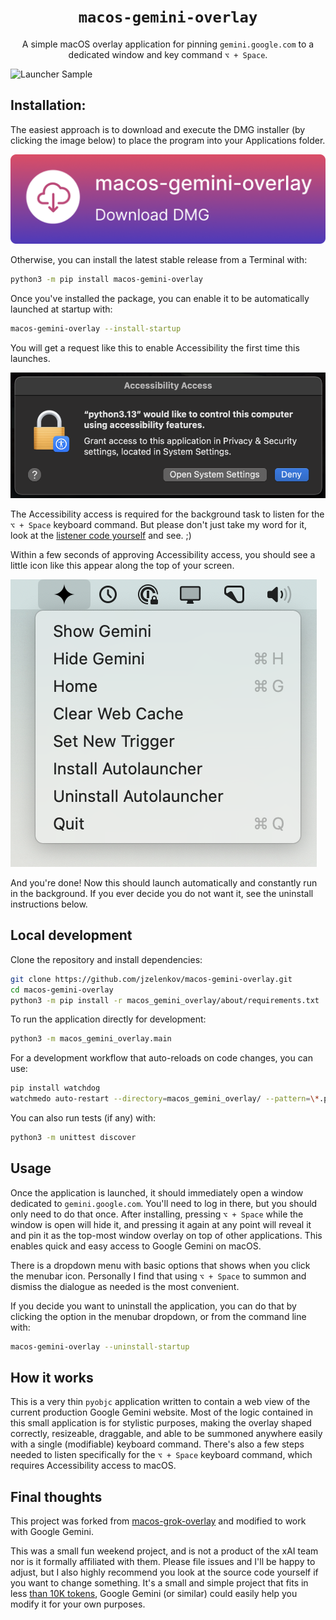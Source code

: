 <p align="center">
  <h1 align="center"><code>macos-gemini-overlay</code></h1>
</p>

<p align="center">
A simple macOS overlay application for pinning <code>gemini.google.com</code> to a dedicated window and key command <code>⌥ + Space</code>.
</p>

![Launcher Sample](images/macos-gemini-overlay.png)


## Installation:

  The easiest approach is to download and execute the DMG installer (by clicking the image below) to place the program into your Applications folder.

[![DMG Installer](images/dmg-installer-preview.png)](https://github.com/jzelenkov/macos-gemini-overlay/releases/download/0.0.1/macos-gemini-overlay.dmg)

  Otherwise, you can install the latest stable release from a Terminal with:

```bash
python3 -m pip install macos-gemini-overlay
```

  Once you've installed the package, you can enable it to be automatically launched at startup with:

```bash
macos-gemini-overlay --install-startup
```

  You will get a request like this to enable Accessibility the first time this launches.

![Accessibility Request](images/macos-gemini-overlay-accessibility.png)

  The Accessibility access is required for the background task to listen for the `⌥ + Space` keyboard command. But please don't just take my word for it, look at the [listener code yourself](macos_gemini_overlay/listener.py) and see. ;)

  Within a few seconds of approving Accessibility access, you should see a little icon like this appear along the top of your screen.

![Menu Sample](images/macos-gemini-overlay-menu.png)

  And you're done! Now this should launch automatically and constantly run in the background. If you ever decide you do not want it, see the uninstall instructions below.


## Local development

Clone the repository and install dependencies:

```bash
git clone https://github.com/jzelenkov/macos-gemini-overlay.git
cd macos-gemini-overlay
python3 -m pip install -r macos_gemini_overlay/about/requirements.txt
```

To run the application directly for development:

```bash
python3 -m macos_gemini_overlay.main
```

For a development workflow that auto-reloads on code changes, you can use:

```bash
pip install watchdog
watchmedo auto-restart --directory=macos_gemini_overlay/ --pattern=\*.py --recursive -- python3 -m macos_gemini_overlay.main
```

You can also run tests (if any) with:

```bash
python3 -m unittest discover
```


## Usage

  Once the application is launched, it should immediately open a window dedicated to `gemini.google.com`. You'll need to log in there, but you should only need to do that once. After installing, pressing `⌥ + Space` while the window is open will hide it, and pressing it again at any point will reveal it and pin it as the top-most window overlay on top of other applications. This enables quick and easy access to Google Gemini on macOS.

  There is a dropdown menu with basic options that shows when you click the menubar icon. Personally I find that using `⌥ + Space` to summon and dismiss the dialogue as needed is the most convenient.

  If you decide you want to uninstall the application, you can do that by clicking the option in the menubar dropdown, or from the command line with:

```bash
macos-gemini-overlay --uninstall-startup
```


## How it works

  This is a very thin `pyobjc` application written to contain a web view of the current production Google Gemini website. Most of the logic contained in this small application is for stylistic purposes, making the overlay shaped correctly, resizeable, draggable, and able to be summoned anywhere easily with a single (modifiable) keyboard command. There's also a few steps needed to listen specifically for the `⌥ + Space` keyboard command, which requires Accessibility access to macOS.


## Final thoughts

  This project was forked from [macos-grok-overlay](https://github.com/tchlux/macos-grok-overlay) and modified to work with Google Gemini.

  This was a small fun weekend project, and is not a product of the xAI team nor is it formally affiliated with them. Please file issues and I'll be happy to adjust, but I also highly recommend you look at the source code yourself if you want to change something. It's a small and simple project that fits in less [than 10K tokens](http://gitingest.com/tchlux/macos-gemini-overlay), Google Gemini (or similar) could easily help you modify it for your own purposes.
